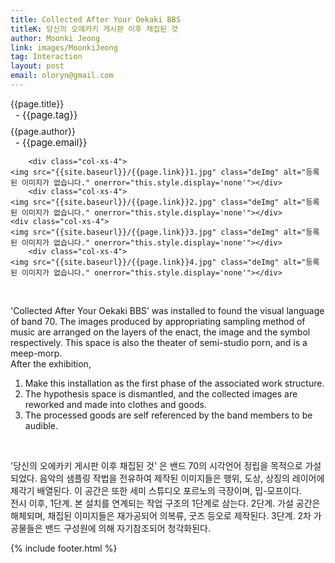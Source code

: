```yaml
---
title: Collected After Your Oekaki BBS
titleK: 당신의 오에카키 게시판 이후 채집된 것
author: Moonki Jeong
link: images/MoonkiJeong
tag: Interaction
layout: post
email: oloryn@gmail.com
---	
```


<div class="container">

<div class="deDep">
{{page.title}}<br>
<p style="font-size:15px; margin:0px; padding:0px 0px 0px 8px; margin:0px 0px 8px 0px;">- {{page.tag}}</p>
{{page.author}}<br>
<p style="font-size:15px; margin:0px; padding:0px 0px 0px 8px;">- {{page.email}}</p>
</div>


<div class="row" class="imgcolor">
	
		<div class="col-xs-4">
	<img src="{{site.baseurl}}/{{page.link}}1.jpg" class="deImg" alt="등록된 이미지가 없습니다." onerror="this.style.display='none'"></div>
		<div class="col-xs-4">
	<img src="{{site.baseurl}}/{{page.link}}2.jpg" class="deImg" alt="등록된 이미지가 없습니다." onerror="this.style.display='none'"></div>
	<div class="col-xs-4">
	<img src="{{site.baseurl}}/{{page.link}}3.jpg" class="deImg" alt="등록된 이미지가 없습니다." onerror="this.style.display='none'"></div>
		<div class="col-xs-4">
	<img src="{{site.baseurl}}/{{page.link}}4.jpg" class="deImg" alt="등록된 이미지가 없습니다." onerror="this.style.display='none'"></div>
	
</div>
<br>

<div class="det lato">



'Collected After Your Oekaki BBS’ was installed to found the visual language of band 70. The images produced by appropriating sampling method of music are arranged on the layers of the enact, the image and the symbol respectively. This space is also the theater of semi-studio porn, and is a meep-morp.
<br>
After the exhibition,
1. Make this installation as the first phase of the associated work structure.
2. The hypothesis space is dismantled, and the collected images are reworked and made into clothes and goods.
3. The processed goods are self referenced by the band members to be audible.
 


</div>

<br>

<div class="noto">

'당신의 오에카키 게시판 이후 채집된 것' 은 밴드 70의 시각언어 정립을 목적으로 가설되었다. 음악의 샘플링 작법을 전유하여 제작된 이미지들은 행위, 도상, 상징의 레이어에 제각기 배열된다. 이 공간은 또한 세미 스튜디오 포르노의 극장이며, 밉-모프이다.
<br>
전시 이후,
1단계. 본 설치를 연계되는 작업 구조의 1단계로 삼는다.
2단계. 가설 공간은 해체되며, 채집된 이미지들은 재가공되어 의복류, 굿즈 등오로 제작된다. 
3단계. 2차 가공물들은 밴드 구성원에 의해 자기참조되어 청각화된다.


</div>
{% include footer.html %} 